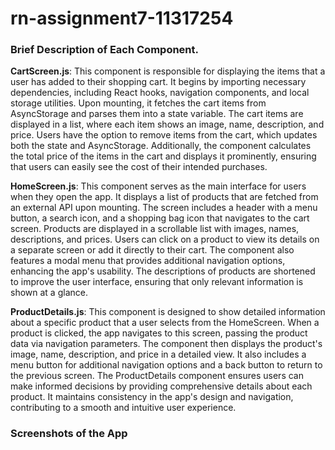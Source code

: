 # rn-assignment7-11317254

### Brief Description of Each Component.

**CartScreen.js**: This component is responsible for displaying the items that a user has added to their shopping cart. It begins by importing necessary dependencies, including React hooks, navigation components, and local storage utilities. Upon mounting, it fetches the cart items from AsyncStorage and parses them into a state variable. The cart items are displayed in a list, where each item shows an image, name, description, and price. Users have the option to remove items from the cart, which updates both the state and AsyncStorage. Additionally, the component calculates the total price of the items in the cart and displays it prominently, ensuring that users can easily see the cost of their intended purchases.

**HomeScreen.js**: This component serves as the main interface for users when they open the app. It displays a list of products that are fetched from an external API upon mounting. The screen includes a header with a menu button, a search icon, and a shopping bag icon that navigates to the cart screen. Products are displayed in a scrollable list with images, names, descriptions, and prices. Users can click on a product to view its details on a separate screen or add it directly to their cart. The component also features a modal menu that provides additional navigation options, enhancing the app's usability. The descriptions of products are shortened to improve the user interface, ensuring that only relevant information is shown at a glance.

**ProductDetails.js**: This component is designed to show detailed information about a specific product that a user selects from the HomeScreen. When a product is clicked, the app navigates to this screen, passing the product data via navigation parameters. The component then displays the product's image, name, description, and price in a detailed view. It also includes a menu button for additional navigation options and a back button to return to the previous screen. The ProductDetails component ensures users can make informed decisions by providing comprehensive details about each product. It maintains consistency in the app's design and navigation, contributing to a smooth and intuitive user experience.



### Screenshots of the App